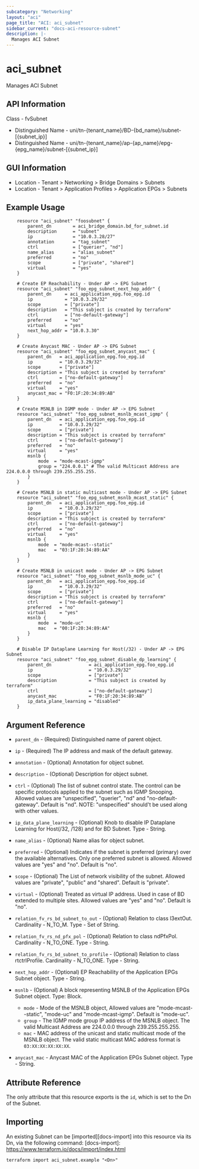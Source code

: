 ```yaml
---
subcategory: "Networking"
layout: "aci"
page_title: "ACI: aci_subnet"
sidebar_current: "docs-aci-resource-subnet"
description: |-
  Manages ACI Subnet
---
```


# aci_subnet

Manages ACI Subnet

## API Information
Class - fvSubnet
- Distinguished Name - uni/tn-{tenant_name}/BD-{bd_name}/subnet-[{subnet_ip}]
- Distinguished Name - uni/tn-{tenant_name}/ap-{ap_name}/epg-{epg_name}/subnet-[{subnet_ip}]

## GUI Information
- Location - Tenant > Networking > Bridge Domains > Subnets
- Location - Tenant > Application Profiles > Application EPGs > Subnets

## Example Usage

```hcl
	resource "aci_subnet" "foosubnet" {
		parent_dn 		 = aci_bridge_domain.bd_for_subnet.id
		description      = "subnet"
		ip               = "10.0.3.28/27"
		annotation       = "tag_subnet"
		ctrl             = ["querier", "nd"]
		name_alias       = "alias_subnet"
		preferred        = "no"
		scope            = ["private", "shared"]
		virtual          = "yes"
	}

	# Create EP Reachability - Under AP -> EPG Subnet
	resource "aci_subnet" "foo_epg_subnet_next_hop_addr" {
		parent_dn     = aci_application_epg.foo_epg.id
		ip            = "10.0.3.29/32"
		scope         = ["private"]
		description   = "This subject is created by terraform"
		ctrl          = ["no-default-gateway"]
		preferred     = "no"
		virtual       = "yes"
		next_hop_addr = "10.0.3.30"
	}

	# Create Anycast MAC - Under AP -> EPG Subnet
	resource "aci_subnet" "foo_epg_subnet_anycast_mac" {
		parent_dn   = aci_application_epg.foo_epg.id
		ip          = "10.0.3.29/32"
		scope       = ["private"]
		description = "This subject is created by terraform"
		ctrl        = ["no-default-gateway"]
		preferred   = "no"
		virtual     = "yes"
		anycast_mac = "F0:1F:20:34:89:AB"
	}

	# Create MSNLB in IGMP mode - Under AP -> EPG Subnet
	resource "aci_subnet" "foo_epg_subnet_msnlb_mcast_igmp" {
		parent_dn   = aci_application_epg.foo_epg.id
		ip          = "10.0.3.29/32"
		scope       = ["private"]
		description = "This subject is created by terraform"
		ctrl        = ["no-default-gateway"]
		preferred   = "no"
		virtual     = "yes"
		msnlb {
			mode  = "mode-mcast-igmp"
			group = "224.0.0.1" # The valid Multicast Address are 224.0.0.0 through 239.255.255.255.
		}
	}

	# Create MSNLB in static multicast mode - Under AP -> EPG Subnet
	resource "aci_subnet" "foo_epg_subnet_msnlb_mcast_static" {
		parent_dn   = aci_application_epg.foo_epg.id
		ip          = "10.0.3.29/32"
		scope       = ["private"]
		description = "This subject is created by terraform"
		ctrl        = ["no-default-gateway"]
		preferred   = "no"
		virtual     = "yes"
		msnlb {
			mode  = "mode-mcast--static"
			mac   = "03:1F:20:34:89:AA"
		}
	}

	# Create MSNLB in unicast mode - Under AP -> EPG Subnet
	resource "aci_subnet" "foo_epg_subnet_msnlb_mode_uc" {
		parent_dn   = aci_application_epg.foo_epg.id
		ip          = "10.0.3.29/32"
		scope       = ["private"]
		description = "This subject is created by terraform"
		ctrl        = ["no-default-gateway"]
		preferred   = "no"
		virtual     = "yes"
		msnlb {
			mode  = "mode-uc"
			mac   = "00:1F:20:34:89:AA"
		}
	}

	# Disable IP Dataplane Learning for Host(/32) - Under AP -> EPG Subnet
	resource "aci_subnet" "foo_epg_subnet_disable_dp_learning" {
	  	parent_dn              = aci_application_epg.foo_epg.id
	  	ip                     = "10.0.3.29/32"
	  	scope                  = ["private"]
	  	description            = "This subject is created by terraform"
	  	ctrl                   = ["no-default-gateway"]
	  	anycast_mac            = "F0:1F:20:34:89:AB"
	  	ip_data_plane_learning = "disabled"
	}
```

## Argument Reference

- `parent_dn` - (Required) Distinguished name of parent object.
- `ip` - (Required) The IP address and mask of the default gateway.
- `annotation` - (Optional) Annotation for object subnet.
- `description` - (Optional) Description for object subnet.
- `ctrl` - (Optional) The list of subnet control state. The control can be specific protocols applied to the subnet such as IGMP Snooping. Allowed values are "unspecified", "querier", "nd" and "no-default-gateway". Default is "nd". NOTE: "unspecified" should't be used along with other values.
- `ip_data_plane_learning` - (Optional) Knob to disable IP Dataplane Learning for Host(/32, /128) and for BD Subnet. Type - String.
- `name_alias` - (Optional) Name alias for object subnet.
- `preferred` - (Optional) Indicates if the subnet is preferred (primary) over the available alternatives. Only one preferred subnet is allowed. Allowed values are "yes" and "no". Default is "no".
- `scope` - (Optional) The List of network visibility of the subnet. Allowed values are "private", "public" and "shared". Default is "private".
- `virtual` - (Optional) Treated as virtual IP address. Used in case of BD extended to multiple sites. Allowed values are "yes" and "no". Default is "no".

- `relation_fv_rs_bd_subnet_to_out` - (Optional) Relation to class l3extOut. Cardinality - N_TO_M. Type - Set of String.
- `relation_fv_rs_nd_pfx_pol` - (Optional) Relation to class ndPfxPol. Cardinality - N_TO_ONE. Type - String.
- `relation_fv_rs_bd_subnet_to_profile` - (Optional) Relation to class rtctrlProfile. Cardinality - N_TO_ONE. Type - String.
- `next_hop_addr` - (Optional) EP Reachability of the Application EPGs Subnet object. Type - String.
- `msnlb` - (Optional) A block representing MSNLB of the Application EPGs Subnet object. Type: Block.
   - `mode` - Mode of the MSNLB object, Allowed values are "mode-mcast--static", "mode-uc" and "mode-mcast-igmp". Default is "mode-uc".
   - `group` - The IGMP mode group IP address of the MSNLB object. The valid Multicast Address are 224.0.0.0 through 239.255.255.255.
   - `mac` - MAC address of the unicast and static multicast mode of the MSNLB object. The valid static multicast MAC address format is `03:XX:XX:XX:XX:XX`.
- `anycast_mac` - Anycast MAC of the Application EPGs Subnet object. Type - String.
## Attribute Reference

The only attribute that this resource exports is the `id`, which is set to the
Dn of the Subnet.

## Importing

An existing Subnet can be [imported][docs-import] into this resource via its Dn, via the following command:
[docs-import]: https://www.terraform.io/docs/import/index.html

```
terraform import aci_subnet.example "<Dn>"
```
